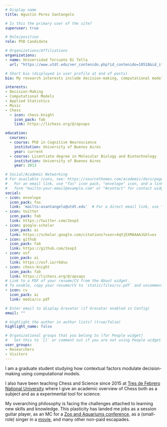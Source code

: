 ```yaml
---
# Display name
title: Agustín Perez Santangelo

# Is this the primary user of the site?
superuser: true

# Role/position
role: PhD Candidate

# Organizations/Affiliations
organizations:
- name: Universidad Torcuato Di Tella
  url: "https://www.utdt.edu/ver_contenido.php?id_contenido=10518&id_item_menu=20132"

# Short bio (displayed in user profile at end of posts)
bio: My research interests include decision-making, computational models, applied statistics and Bayesian inference.

interests:
- Decision-Making
- Computational Models
- Applied Statistics
- Music
- Chess
  - icon: chess-knight
    icon_pack: fab
    link: https://lichess.org/@/apsaps

education:
  courses:
  - course: PhD in Cognitive Neuroscience
    institution: University of Buenos Aires
    year: current
  - course: Licentiate degree in Molecular Biology and Biotechnology
    institution: University of Buenos Aires
    year: 2013

# Social/Academic Networking
# For available icons, see: https://sourcethemes.com/academic/docs/page-builder/#icons
#   For an email link, use "fas" icon pack, "envelope" icon, and a link in the
#   form "mailto:your-email@example.com" or "#contact" for contact widget.
social:
- icon: envelope
  icon_pack: fas
  link: 'mailto:asantangelo@utdt.edu'  # For a direct email link, use "mailto:asantangelo@utdt.edu".
- icon: twitter
  icon_pack: fab
  link: https://twitter.com/2exp3
- icon: google-scholar
  icon_pack: ai
  link: https://scholar.google.com/citations?user=4qVjEXMAAAAJ&hl=es
- icon: github
  icon_pack: fab
  link: https://github.com/2exp3
- icon: osf
  icon_pack: ai
  link: https://osf.io/r6dvu
- icon: chess-knight
  icon_pack: fab
  link: https://lichess.org/@/apsaps
# Link to a PDF of your resume/CV from the About widget.
# To enable, copy your resume/CV to `static/files/cv.pdf` and uncomment the lines below.
- icon: cv
  icon_pack: ai
  link: media/cv.pdf

# Enter email to display Gravatar (if Gravatar enabled in Config)
email: ""

# Highlight the author in author lists? (true/false)
highlight_name: false

# Organizational groups that you belong to (for People widget)
#   Set this to `[]` or comment out if you are not using People widget.
user_groups:
- Researchers
- Visitors
---
```


I am a graduate student studying how contextual factors modulate decision-making using computational models. 

I also have been teaching Chess and Science since 2015 at [Tres de Febrero National University](https://www.untref.edu.ar/carrera/diplomatura-universitaria-en-ensenanza-del-ajedrez) where I give an academic overview of Chess both as a subject and as a experimental tool for science.

My overarching philosophy is facing the challenges attached to learning new skills and knowledge. This plasticity has landed me jobs as a session guitar player, as an MC for a [Zoo and Aquariums conference](https://www.waza2019.org/), as a (small-role) singer in a [movie](https://es.wikipedia.org/wiki/Francisco:_El_padre_Jorge), and many other non-paid escapades.


